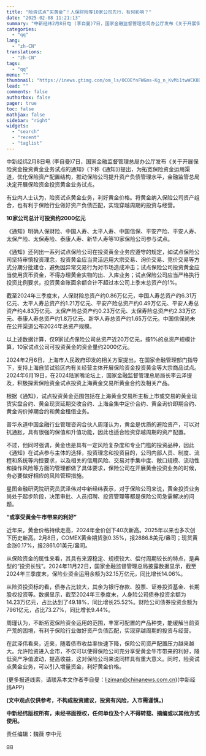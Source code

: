 ```yaml
---
title: "险资试点“买黄金”！人保财险等10家公司先行，有何影响？"
date: "2025-02-08 11:21:13"
summary: "中新经纬2月8日电 (李自曼)7日，国家金融监督管理总局办公厅发布《关于开展保险资金投资黄金业务..."
categories:
  - "qq"
lang:
  - "zh-CN"
translations:
  - "zh-CN"
tags:
  - "qq"
menu: ""
thumbnail: "https://inews.gtimg.com/om_ls/OCOEfnFWGms-Kg_n_KvMi1twWCK8DaEsl0KjreX7RV7i0AA_640360/0"
lead: ""
comments: false
authorbox: false
pager: true
toc: false
mathjax: false
sidebar: "right"
widgets:
  - "search"
  - "recent"
  - "taglist"
---
```


中新经纬2月8日电 (李自曼)7日，国家金融监督管理总局办公厅发布《关于开展保险资金投资黄金业务试点的通知》(下称《通知》)提出，为拓宽保险资金运用渠道，优化保险资产配置结构，推动保险公司提升资产负债管理水平，金融监管总局决定开展保险资金投资黄金业务试点。

有业内人士认为，险资试点黄金业务，利好黄金价格。将黄金纳入保险公司资产组合，也有利于保险行业做好资产负债匹配，实现穿越周期的投资与经营。

**10家公司总计可投资约2000亿元**

《通知》明确人保财险、中国人寿、太平人寿、中国信保、平安产险、平安人寿、太保产险、太保寿险、泰康人寿、新华人寿等10家保险公司参与试点。

《通知》还列出一系列试点保险公司在投资黄金业务应遵守的规定，如试点保险公司坚持审慎投资理念，投资黄金应当灵活运用大宗交易、询价交易、竞价交易等方式分期分批建仓，避免因异常交易行为对市场造成冲击；试点保险公司投资黄金应当使用货币资金，不得办理黄金实物的出、入库业务；试点保险公司应当严格执行投资比例要求，投资黄金账面余额合计不超过本公司上季末总资产的1%。

截至2024年三季度末，人保财险总资产约0.86万亿元，中国人寿总资产约6.31万亿元、太平人寿总资产约1.21万亿元、平安产险总资产约0.49万亿元、平安人寿总资产约4.83万亿元、太保产险总资产约0.23万亿元、太保寿险总资产约2.33万亿元、泰康人寿总资产约1.8万亿元、新华人寿总资产约1.65万亿元。中国信保尚未在公开渠道公布2024年总资产规模。

以上述数据计算，仅9家试点保险公司总资产近20万亿元，按1%的总资产规模计算，10家试点公司可投资黄金的资金量约2000亿元。

2024年2月6日，上海市人民政府印发的相关方案提出，在国家金融管理部门指导下，支持上海自贸试验区内有关经营主体开展保险资金投资黄金等大宗商品试点。2024年6月19日，在2024陆家嘴论坛上，国家金融监督管理总局局长李云泽提及，积极探索保险资金试点投资上海黄金交易所黄金合约及相关产品。

根据《通知》，试点投资黄金范围包括在上海黄金交易所主板上市或交易的黄金现货实盘合约、黄金现货延期交收合约、上海金集中定价合约、黄金询价即期合约、黄金询价掉期合约和黄金租借业务。

普华永道中国金融行业管理咨询合伙人周瑾认为，黄金是优质的避险资产，可以对抗通胀，具有很强的保值和升值功能，因此也适合险资穿越周期的资产配置。

不过，他同时强调，黄金也是具有一定风险复杂度和专业门槛的投资品种，因此《通知》在试点参与主体的选择，投资理念和投资目的，公司内部人员、制度、流程和系统等内控要求，以及相关的信用风险、交易对手集中度、敞口规模、流动性和操作风险等方面的管理都做了具体要求，保险公司在开展黄金投资业务的时候，务必要做好相应的风险管理措施。

星图金融研究院研究员武泽伟对中新经纬表示，对于保险公司来说，黄金投资业务尚处于起步阶段，决策审批、人员招聘、投资管理等都是保险公司急需解决的问题。

**“或享受黄金牛市带来的利好”**

近年来，黄金价格持续走高，2024年金价创下40次新高。2025年以来也多次创下历史新高。2月8日，COMEX黄金期货涨0.35%，报2886.8美元/盎司；现货黄金涨0.17%，报2861.01美元/盎司。

从保险资金的属性来看，其具有来源稳定、规模较大、偿付周期较长的特点，是典型的“投资长钱”。2024年11月22日，国家金融监督管理总局披露数据显示，截至2024年三季度末，保险业资金运用余额为32.15万亿元，同比增长14.06%。

从险资投资标的看，债券占比较大，其余为银行存款、股票、证券投资基金、长期股权投资等。数据显示，截至2024年三季度末，人身险公司债券投资余额为14.23万亿元，占比达到了49.18%，同比增长25.52%。财险公司债券投资余额为7961亿元，占比73.27%，同比增长9.44%。

周瑾认为，不断拓宽保险资金运用的范围，丰富可配置的产品种类，能缓解当前资产荒的困境，有利于保险行业做好资产负债匹配，实现穿越周期的投资与经营。

在武泽伟看来，近来，随着债市收益率快速下降，保险公司资产配置压力越来越大。允许险资进入金市，不仅可以使得保险公司充分享受黄金牛市带来的利好，降低资产净值波动，提高收益，这对保险公司来说同样具有重大意义。同时，险资试点黄金业务，可以引入增量资金，利好黄金价格。

(更多报道线索，请联系本文作者李自曼：liziman@chinanews.com.cn)(中新经纬APP)

**(文中观点仅供参考，不构成投资建议，投资有风险，入市需谨慎。)**

**中新经纬版权所有，未经书面授权，任何单位及个人不得转载、摘编或以其他方式使用。**

责任编辑：魏薇 李中元

[qq](https://new.qq.com/rain/a/20250208A0381B00)
